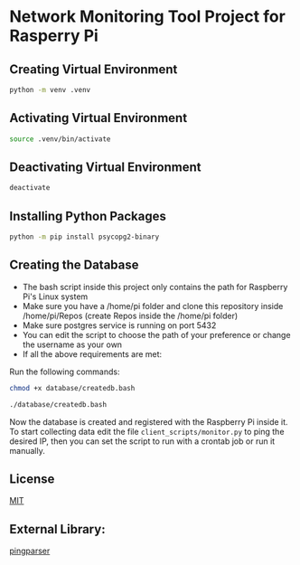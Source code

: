 # Network Monitoring Tool Project for Rasperry Pi

## Creating Virtual Environment
```bash
python -m venv .venv
```

## Activating Virtual Environment

```bash 
source .venv/bin/activate
```

## Deactivating Virtual Environment

```bash
deactivate
```

## Installing Python Packages

```bash
python -m pip install psycopg2-binary
```

## Creating the Database

- The bash script inside this project only contains the path for Raspberry Pi's Linux system
- Make sure you have a /home/pi folder and clone this repository inside /home/pi/Repos (create Repos inside the /home/pi folder)
- Make sure postgres service is running on port 5432
- You can edit the script to choose the path of your preference or change the username as your own
- If all the above requirements are met:

Run the following commands:

```bash
chmod +x database/createdb.bash
```

```bash
./database/createdb.bash
```

Now the database is created and registered with the Raspberry Pi inside it. To start collecting data edit the file `client_scripts/monitor.py` to ping the desired IP, then you can set the script to run with a crontab job or run it manually.

## License
[MIT](https://github.com/pedro-carmine/networking-monitoring-raspberry/blob/main/LICENSE)

## External Library:
[pingparser](https://github.com/ssteinerx/pingparser)
